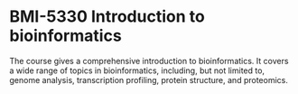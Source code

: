 # BMI-5330 Introduction to bioinformatics
The course gives a comprehensive introduction to bioinformatics. It covers a wide range of topics in bioinformatics, including, but not limited to, genome analysis, transcription profiling, protein structure, and proteomics.
